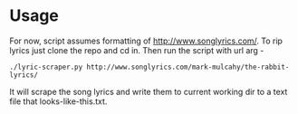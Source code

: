 Usage                                                                                                                                                                                
=======

For now, script assumes formatting of http://www.songlyrics.com/.  To rip lyrics just clone the repo and cd in.  Then run the script with url arg -

    ./lyric-scraper.py http://www.songlyrics.com/mark-mulcahy/the-rabbit-lyrics/

It will scrape the song lyrics and write them to current working dir to a text file that looks-like-this.txt.


